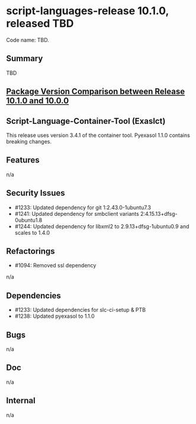 # script-languages-release 10.1.0, released TBD

Code name: TBD.

## Summary

TBD

<!-- markdown-link-check-disable -->
## [Package Version Comparison between Release 10.1.0 and 10.0.0](https://github.com/exasol/script-languages-release/blob/master/doc/changes/package_diffs/10.1.0/README.md)

## Script-Language-Container-Tool (Exaslct)

This release uses version 3.4.1 of the container tool.
Pyexasol 1.1.0 contains breaking changes.

## Features

n/a

## Security Issues

 - #1233: Updated dependency for git 1:2.43.0-1ubuntu7.3
 - #1241: Updated dependency for smbclient variants 2:4.15.13+dfsg-0ubuntu1.8
 - #1244: Updated dependency for libxml2 to 2.9.13+dfsg-1ubuntu0.9 and scales to 1.4.0

## Refactorings

 - #1094: Removed ssl dependency 

n/a

## Dependencies

 - #1233: Updated dependencies for slc-ci-setup & PTB
 - #1238: Updated pyexasol to 1.1.0

## Bugs

n/a

## Doc

n/a

## Internal

 n/a
